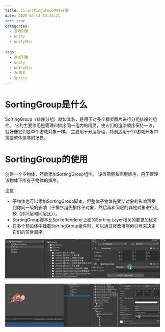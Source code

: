 ```yaml
---
title: 15.SortingGroup排序分组
date: 2025-03-14 14:26:21
toc: true
categories:
  - 游戏引擎
  - unity
  - unity核心

tags:
  - 游戏引擎
  - unity
  - unity核心
  - 2d相关
  - Sprite
---
```


# SortingGroup是什么
SortingGroup（排序分组）就如其名，是用于对多个精灵图片进行分组排序的组件。
它的主要作用是管理和排序同一组内的精灵，使它们的渲染顺序保持一致，就好像它们是单个游戏对象一样。
主要用于分层管理，特别适用于2D游戏开发中需要整体排序的场景。


# SortingGroup的使用
创建一个空物体，然后添加SortingGroup组件。
设置图层和图层顺序，用于管理该物体下所有子物体的排序。

注意：
- 子物体也可以添加SortingGroup脚本，但整体子物体先受父对象的影响再受到你同一级的影响（子排序组先排序子对象，然后再和同层的其他对象进行比较（即同层和同层比））。
- SortingGroup脚本比SpriteRenderer上面的Sorting Layer相关的要更加优先
- 在多个预设体中挂载SortingGroup组件时，可以通过修改排序索引号来决定它们的前后顺序。

![](15.SortingGroup排序分组/file-20250314142752995.png)

![](15.SortingGroup排序分组/file-20250314142905799.png)